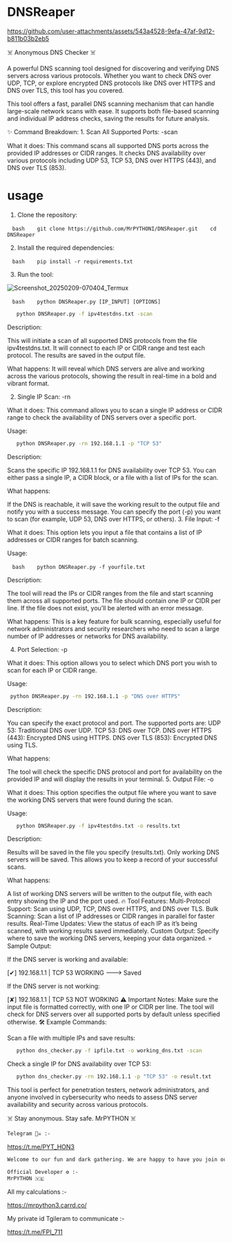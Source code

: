 # DNSReaper


https://github.com/user-attachments/assets/543a4528-9efa-47af-9d12-b811b03b2eb5


☠️ Anonymous DNS Checker ☠️ 

A powerful DNS scanning tool designed for discovering and verifying DNS servers across various protocols. Whether you want to check DNS over UDP, TCP, or explore encrypted DNS protocols like DNS over HTTPS and DNS over TLS, this tool has you covered.

This tool offers a fast, parallel DNS scanning mechanism that can handle large-scale network scans with ease. It supports both file-based scanning and individual IP address checks, saving the results for future analysis.

✨ Command Breakdown: 1. Scan All Supported Ports: -scan 

What it does:
This command scans all supported DNS ports across the provided IP addresses or CIDR ranges. It checks DNS availability over various protocols including UDP 53, TCP 53, DNS over HTTPS (443), and DNS over TLS (853).



# usage

1. Clone the repository:

   ```bash
   git clone https://github.com/MrPYTHONI/DNSReaper.git
   cd DNSReaper
   ```

2. Install the required dependencies:

   ```bash
   pip install -r requirements.txt
   ```

3. Run the tool:

![Screenshot_20250209-070404_Termux](https://github.com/user-attachments/assets/2d70d68a-3eff-49d0-8123-eb2ece5db88a)


   ```bash
   python DNSReaper.py [IP_INPUT] [OPTIONS]
   ```

```bash
   python DNSReaper.py -f ipv4testdns.txt -scan
 ``` 

Description:

This will initiate a scan of all supported DNS protocols from the file ipv4testdns.txt. It will connect to each IP or CIDR range and test each protocol. The results are saved in the output file. 

What happens:
It will reveal which DNS servers are alive and working across the various protocols, showing the result in real-time in a bold and vibrant format.

2. Single IP Scan: -rn 

What it does:
This command allows you to scan a single IP address or CIDR range to check the availability of DNS servers over a specific port.

Usage:

```bash
   python DNSReaper.py -rn 192.168.1.1 -p "TCP 53"
```

Description:

Scans the specific IP 192.168.1.1 for DNS availability over TCP 53. You can either pass a single IP, a CIDR block, or a file with a list of IPs for the scan. 

What happens:

If the DNS is reachable, it will save the working result to the output file and notify you with a success message. You can specify the port (-p) you want to scan (for example, UDP 53, DNS over HTTPS, or others). 3. File Input: -f 

What it does:
This option lets you input a file that contains a list of IP addresses or CIDR ranges for batch scanning.

Usage:

   ```bash
   python DNSReaper.py -f yourfile.txt 
   ```

Description:

The tool will read the IPs or CIDR ranges from the file and start scanning them across all supported ports. The file should contain one IP or CIDR per line. If the file does not exist, you’ll be alerted with an error message. 

What happens:
This is a key feature for bulk scanning, especially useful for network administrators and security researchers who need to scan a large number of IP addresses or networks for DNS availability.

4. Port Selection: -p 

What it does:
This option allows you to select which DNS port you wish to scan for each IP or CIDR range.

Usage:

  ```bash
   python DNSReaper.py -rn 192.168.1.1 -p "DNS over HTTPS"
   ```
Description:

You can specify the exact protocol and port. The supported ports are: UDP 53: Traditional DNS over UDP. TCP 53: DNS over TCP. DNS over HTTPS (443): Encrypted DNS using HTTPS. DNS over TLS (853): Encrypted DNS using TLS. 

What happens:

The tool will check the specific DNS protocol and port for availability on the provided IP and will display the results in your terminal. 5. Output File: -o 

What it does:
This option specifies the output file where you want to save the working DNS servers that were found during the scan.

Usage:

```bash
   python DNSReaper.py -f ipv4testdns.txt -o results.txt
```

Description:

Results will be saved in the file you specify (results.txt). Only working DNS servers will be saved. This allows you to keep a record of your successful scans. 

What happens:

A list of working DNS servers will be written to the output file, with each entry showing the IP and the port used. 🔥 Tool Features: Multi-Protocol Support: Scan using UDP, TCP, DNS over HTTPS, and DNS over TLS. Bulk Scanning: Scan a list of IP addresses or CIDR ranges in parallel for faster results. Real-Time Updates: View the status of each IP as it’s being scanned, with working results saved immediately. Custom Output: Specify where to save the working DNS servers, keeping your data organized. 💀 Sample Output: 

If the DNS server is working and available:

[✔] 192.168.1.1 | TCP 53 WORKING ---> Saved 

If the DNS server is not working:

[✘] 192.168.1.1 | TCP 53 NOT WORKING ⚠️ Important Notes: Make sure the input file is formatted correctly, with one IP or CIDR per line. The tool will check for DNS servers over all supported ports by default unless specified otherwise. 🛠️ Example Commands: 

Scan a file with multiple IPs and save results:

```bash
   python dns_checker.py -f ipfile.txt -o working_dns.txt -scan 
 ```

Check a single IP for DNS availability over TCP 53:

```bash
   python dns_checker.py -rn 192.168.1.1 -p "TCP 53" -o result.txt
 ```

This tool is perfect for penetration testers, network administrators, and anyone involved in cybersecurity who needs to assess DNS server availability and security across various protocols.

☠️ Stay anonymous. Stay safe. MrPYTHON ☠️

```bash
Telegram 🏴‍☠️ :-
```
https://t.me/PYT_HON3

```bash
Welcome to our fun and dark gathering. We are happy to have you join our channel to benefit and not to mention more. Thank you!🏴‍☠️
```
```bash
Official Developer ⚙ :- 
MrPYTHON 🇾🇪
```
All my calculations :-

https://mrpython3.carrd.co/

My private id Tgileram to communicate :-

https://t.me/FPI_711



